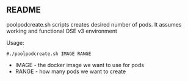 ## README 

poolpodcreate.sh scripts creates desired number of pods. It assumes working and functional OSE v3 environment 

Usage:

`#./poolpodcreate.sh IMAGE RANGE`

- IMAGE - the docker image we want to use for pods
- RANGE - how many pods we want to create 
